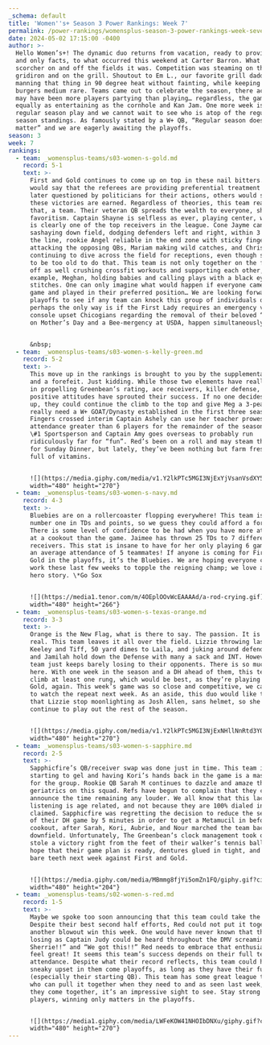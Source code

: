```yaml
---
_schema: default
title: 'Women''s+ Season 3 Power Rankings: Week 7'
permalink: /power-rankings/womensplus-season-3-power-rankings-week-seven/
date: 2024-05-02 17:15:00 -0400
author: >-
  Hello Women’s+! The dynamic duo returns from vacation, ready to provide facts,
  and only facts, to what occurred this weekend at Carter Barron. What a
  scorcher on and off the fields it was. Competition was steaming on the
  gridiron and on the grill. Shoutout to Em L., our favorite grill daddy, for
  manning that thing in 90 degree heat without fainting, while keeping the
  burgers medium rare. Teams came out to celebrate the season, there actually
  may have been more players partying than playing… regardless, the games were
  equally as entertaining as the cornhole and Kan Jam. One more week is left in
  regular season play and we cannot wait to see who is atop of the regular
  season standings. As famously stated by a W+ QB, “Regular season doesn’t
  matter” and we are eagerly awaiting the playoffs. 
season: 3
week: 7
rankings:
  - team: _womensplus-teams/s03-women-s-gold.md
    record: 5-1
    text: >-
      First and Gold continues to come up on top in these nail bitters. Some
      would say that the referees are providing preferential treatment to not be
      later questioned by politicians for their actions, others would say that
      these victories are earned. Regardless of theories, this team really is
      that, a team. Their veteran QB spreads the wealth to everyone, showing no
      favoritism. Captain Shayne is selfless as ever, playing center, when she
      is clearly one of the top receivers in the league. Cone Jayme can be seen
      sashaying down field, dodging defenders left and right, within 3 yards of
      the line, rookie Angel reliable in the end zone with sticky fingers, Britt
      attacking the opposing QBs, Mariam making wild catches, and Christine
      continuing to dive across the field for receptions, even though she claims
      to be too old to do that. This team is not only together on the field, but
      off as well crushing crossfit workouts and supporting each other, for
      example, Meghan, holding babies and calling plays with a black eye and
      stitches. One can only imagine what would happen if everyone came to a
      game and played in their preferred position… We are looking forward to the
      playoffs to see if any team can knock this group of individuals down,
      perhaps the only way is if the First Lady requires an emergency visit to
      console upset Chicogians regarding the removal of their beloved “rat hole”
      on Mother’s Day and a Bee-mergency at USDA, happen simultaneously.


      &nbsp;
  - team: _womensplus-teams/s03-women-s-kelly-green.md
    record: 5-2
    text: >-
      This move up in the rankings is brought to you by the supplemental draft
      and a forefeit. Just kidding. While those two elements have really aided
      in propelling Greenbean’s rating, ace receivers, killer defense, and
      positive attitudes have sprouted their success. If no one decides to step
      up, they could continue the climb to the top and give Meg a 3-peat; do we
      really need a W+ GOAT/Dynasty established in the first three seasons?
      Fingers crossed interim Captain Ashely can use her teacher prowess to keep
      attendance greater than 6 players for the remainder of the season, while
      \#1 Sportsperson and Captain Amy goes overseas to probably run
      ridiculously far for “fun”. Red’s been on a roll and may steam these beans
      for Sunday Dinner, but lately, they’ve been nothing but farm fresh and
      full of vitamins.


      ![](https://media.giphy.com/media/v1.Y2lkPTc5MGI3NjExYjVsanVsdXY5bHpxNXQ1MGE5MHJiOGsyN3V4c3VkNmtmdTRrY3F0OSZlcD12MV9naWZzX3NlYXJjaCZjdD1n/jwKpxz0uGrqcTjDKvs/giphy.gif){:
      width="480" height="270"}
  - team: _womensplus-teams/s03-women-s-navy.md
    record: 4-3
    text: >-
      Bluebies are on a rollercoaster flopping everywhere! This team is still
      number one in TDs and points, so we guess they could afford a forfeit?
      There is some level of confidence to be had when you have more attendance
      at a cookout than the game. Jaimee has thrown 25 TDs to 7 different
      receivers. This stat is insane to have for her only playing 6 games, with
      an average attendance of 5 teammates! If anyone is coming for First and
      Gold in the playoffs, it’s the Bluebies. We are hoping everyone comes to
      work these last few weeks to topple the reigning champ; we love a zero to
      hero story. \*Go Sox


      ![](https://media1.tenor.com/m/4OEplOOvWcEAAAAd/a-rod-crying.gif){:
      width="480" height="266"}
  - team: _womensplus-teams/s03-women-s-texas-orange.md
    record: 3-3
    text: >-
      Orange is the New Flag, what is there to say. The passion. It is so very
      real. This team leaves it all over the field. Lizzie throwing lasers to
      Keeley and Tiff, 50 yard dimes to Laila, and juking around defenders. T
      and Jamilah hold down the Defense with many a sack and INT. However, this
      team just keeps barely losing to their opponents. There is so much promise
      here. With one week in the season and a DH ahead of them, this team could
      climb at least one rung, which would be best, as they’re playing First and
      Gold, again. This week’s game was so close and competitive, we cannot wait
      to watch the repeat next week. As an aside, this duo would like to request
      that Lizzie stop moonlighting as Josh Allen, sans helmet, so she can
      continue to play out the rest of the season.


      ![](https://media.giphy.com/media/v1.Y2lkPTc5MGI3NjExNHllNnRtd3Y0ZDNnanc2MzdrNDd3YjZ3eDN2dnVsMnM4M3BxejdkeiZlcD12MV9pbnRlcm5hbF9naWZfYnlfaWQmY3Q9Zw/faAs9X7jd6o6gTUF0N/giphy.gif){:
      width="480" height="270"}
  - team: _womensplus-teams/s03-women-s-sapphire.md
    record: 2-5
    text: >-
      Sapphicfire’s QB/receiver swap was done just in time. This team is really
      starting to gel and having Kori’s hands back in the game is a massive win
      for the group. Rookie QB Sarah M continues to dazzle and amaze the
      geriatrics on this squad. Refs have begun to complain that they cannot
      announce the time remaining any louder. We all know that this lack of
      listening is age related, and not because they are 100% dialed in, as
      claimed. Sapphicfire was regretting the decision to reduce the second half
      of their DH game by 5 minutes in order to get a Metamucil in before the
      cookout, after Sarah, Kori, Aubrie, and Nour marched the team back
      downfield. Unfortunately, The Greenbean’s clock management took over and
      stole a victory right from the feet of their walker’s tennis balls. We
      hope that their game plan is ready, dentures glued in tight, and ready to
      bare teeth next week against First and Gold.


      ![](https://media.giphy.com/media/MBmmg8fjYi5omZn1FQ/giphy.gif?cid=790b7611323h8jzgmfeyc9yw4izzmvqt6vekav7vk44reo1h&amp;ep=v1_gifs_search&amp;rid=giphy.gif&amp;ct=g){:
      width="480" height="204"}
  - team: _womensplus-teams/s02-women-s-red.md
    record: 1-5
    text: >-
      Maybe we spoke too soon announcing that this team could take the 5 spot.
      Despite their best second half efforts, Red could not put it together for
      another blowout win this week. One would have never known that they were
      losing as Captain Judy could be heard throughout the DMV screaming “Yeah
      Sherrie!!” and “We got this!!” Red needs to embrace that enthusiasm and
      feel great! It seems this team’s success depends on their full team
      attendance. Despite what their record reflects, this team could have a
      sneaky upset in them come playoffs, as long as they have their full roster
      (especially their starting QB). This team has some great league talents
      who can pull it together when they need to and as seen last week, when
      they come together, it’s an impressive sight to see. Stay strong Red
      players, winning only matters in the playoffs.


      ![](https://media1.giphy.com/media/LWFeKOW41NHOIbDNXu/giphy.gif?cid=6c09b952g2xkszcbharqdm1iuayhwy4laj092pmf6bzl6br1&amp;ep=v1_internal_gif_by_id&amp;rid=giphy.gif&amp;ct=g){:
      width="480" height="270"}
---
```

